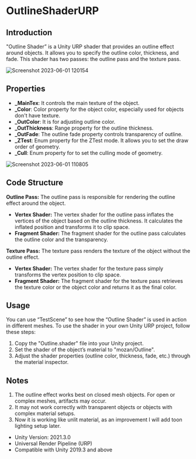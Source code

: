 # OutlineShaderURP
## Introduction
"Outline Shader” is a Unity URP shader that provides an outline effect around objects. It allows you to specify the outline color, thickness, and fade. This shader has two passes: the outline pass and the texture pass.

![Screenshot 2023-06-01 120154](https://github.com/mozankatip/OutlineShaderURP/assets/47041584/9c28dec0-5794-46df-8d95-15f80906251d)

## Properties

* **_MainTex**: It controls the main texture of the object.
* **_Color**: Color property for the object color, especially used for objects don't have texture.
* **_OutColor**: It is for adjusting outline color.
* **_OutThickness**: Range property for the outline thickness.
* **_OutFade**: The outline fade property controls transparency of outline.
* **_ZTest**: Enum property for the ZTest mode. It allows you to set the draw order of geometry.
* **_Cull**:  Enum property for to set the culling mode of geometry.

![Screenshot 2023-06-01 110805](https://github.com/mozankatip/OutlineShaderURP/assets/47041584/bfb152da-ab8b-472c-98ca-6915fb1fc82c)


## Code Structure

**Outline Pass:** 
The outline pass is responsible for rendering the outline effect around the object.

* **Vertex Shader:** The vertex shader for the outline pass inflates the vertices of the object based on the outline thickness. It calculates the inflated position and transforms it to clip space.
* **Fragment Shader:** The fragment shader for the outline pass calculates the outline color and the transparency.

**Texture Pass:**
The texture pass renders the texture of the object without the outline effect.

* **Vertex Shader:** The vertex shader for the texture pass simply transforms the vertex position to clip space.
* **Fragment Shader:** The fragment shader for the texture pass retrieves the texture color or the object color and returns it as the final color.

## Usage 
You can use “TestScene” to see how the “Outline Shader” is used in action in different meshes. To use the shader in your own Unity URP project, follow these steps:

1. Copy the "Outline.shader" file into your Unity project.
2. Set the shader of the object’s material to "mozan/Outline".
3. Adjust the shader properties (outline color, thickness, fade, etc.) through the material inspector.

## Notes

1. The outline effect works best on closed mesh objects. For open or complex meshes, artifacts may occur.
2. It may not work correctly with transparent objects or objects with complex material setups.
3. Now it is working like unlit material, as an improvement I will add toon lighting setup later.

* Unity Version: 2021.3.0
* Universal Render Pipeline (URP)
* Compatible with Unity 2019.3 and above

